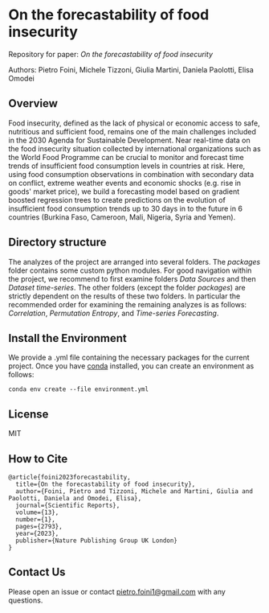 # On the forecastability of food insecurity 

Repository for paper: *On the forecastability of food insecurity*

Authors: Pietro Foini, Michele Tizzoni, Giulia Martini, Daniela Paolotti, Elisa Omodei


## Overview

Food insecurity, defined as the lack of physical or economic access to safe, nutritious and sufficient food, remains one of the main challenges included in the 2030 Agenda for Sustainable Development. Near real-time data on the food insecurity situation collected by international organizations such as the World Food Programme can be crucial to monitor and forecast time trends of insufficient food consumption levels in countries at risk. Here, using food consumption observations in combination with secondary data on conflict, extreme weather events and economic shocks (e.g. rise in goods' market price), we build a forecasting model based on gradient boosted regression trees to create predictions on the evolution of insufficient food consumption trends up to 30 days in to the future in 6 countries (Burkina Faso, Cameroon, Mali, Nigeria, Syria and Yemen).


## Directory structure

The analyzes of the project are arranged into several folders. The *packages* folder contains some custom python modules. For good navigation within the project, we recommend to first examine folders *Data Sources* and then *Dataset time-series*. The other folders (except the folder *packages*) are strictly dependent on the results of these two folders. In particular the recommended order for examining the remaining analyzes is as follows: *Correlation*, *Permutation Entropy*, and *Time-series Forecasting*.


## Install the Environment

We provide a .yml file containing the necessary packages for the current project. Once you have [conda](https://docs.anaconda.com/anaconda/install/) installed, you can create an environment as follows:
```
conda env create --file environment.yml 

```

## License

MIT


## How to Cite

```
@article{foini2023forecastability,
  title={On the forecastability of food insecurity},
  author={Foini, Pietro and Tizzoni, Michele and Martini, Giulia and Paolotti, Daniela and Omodei, Elisa},
  journal={Scientific Reports},
  volume={13},
  number={1},
  pages={2793},
  year={2023},
  publisher={Nature Publishing Group UK London}
}
```


## Contact Us

Please open an issue or contact pietro.foini1@gmail.com with any questions.
